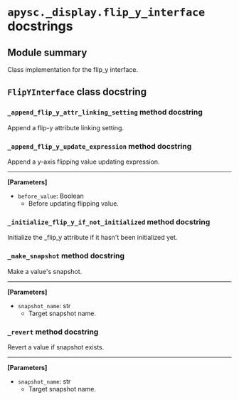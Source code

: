 # `apysc._display.flip_y_interface` docstrings

## Module summary

Class implementation for the flip_y interface.

## `FlipYInterface` class docstring

### `_append_flip_y_attr_linking_setting` method docstring

Append a flip-y attribute linking setting.

### `_append_flip_y_update_expression` method docstring

Append a y-axis flipping value updating expression.<hr>

**[Parameters]**

- `before_value`: Boolean
  - Before updating flipping value.

### `_initialize_flip_y_if_not_initialized` method docstring

Initialize the _flip_y attribute if it hasn't been initialized yet.

### `_make_snapshot` method docstring

Make a value's snapshot.<hr>

**[Parameters]**

- `snapshot_name`: str
  - Target snapshot name.

### `_revert` method docstring

Revert a value if snapshot exists.<hr>

**[Parameters]**

- `snapshot_name`: str
  - Target snapshot name.